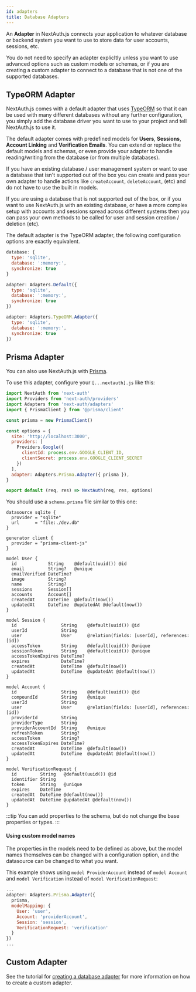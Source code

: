 ```yaml
---
id: adapters
title: Database Adapters
---
```


An **Adapter** in NextAuth.js connects your application to whatever database or backend system you want to use to store data for user accounts, sessions, etc.

You do not need to specify an adapter explicltly unless you want to use advanced options such as custom models or schemas, or if you are creating a custom adapter to connect to a database that is not one of the supported databases.

## TypeORM Adapter

NextAuth.js comes with a default adapter that uses [TypeORM](https://typeorm.io/) so that it can be used with many different databases without any further configuration, you simply add the database driver you want to use to your project and tell  NextAuth.js to use it.

The default adapter comes with predefined models for **Users**, **Sessions**, **Account Linking** and **Verification Emails**. You can extend or replace the default models and schemas, or even provide your adapter to handle reading/writing from the database (or from multiple databases).

If you have an existing database / user management system or want to use a database that isn't supported out of the box you can create and pass your own adapter to handle actions like `createAccount`, `deleteAccount`, (etc) and do not have to use the built in models.

If you are using a database that is not supported out of the box, or if you want to use  NextAuth.js with an existing database, or have a more complex setup with accounts and sessions spread across different systems then you can pass your own methods to be called for user and session creation / deletion (etc).

The default adapter is the TypeORM adapter, the following configuration options are exactly equivalent.

```javascript
database: {
  type: 'sqlite',
  database: ':memory:',
  synchronize: true
}
```

```javascript
adapter: Adapters.Default({
  type: 'sqlite',
  database: ':memory:',
  synchronize: true
})
```

```javascript
adapter: Adapters.TypeORM.Adapter({
  type: 'sqlite',
  database: ':memory:',
  synchronize: true
})
```

## Prisma Adapter

You can also use NextAuth.js with [Prisma](https://www.prisma.io/docs/).

To use this adapter, configure your `[...nextauth].js` like this:

```javascript
import NextAuth from 'next-auth'
import Providers from 'next-auth/providers'
import Adapters from 'next-auth/adapters'
import { PrismaClient } from '@prisma/client'

const prisma = new PrismaClient()

const options = {
  site: 'http://localhost:3000',
  providers: [
    Providers.Google({
      clientId: process.env.GOOGLE_CLIENT_ID,
      clientSecret: process.env.GOOGLE_CLIENT_SECRET
    })
  ],
  adapter: Adapters.Prisma.Adapter({ prisma }),
}

export default (req, res) => NextAuth(req, res, options)
```

You should use a `schema.prisma` file similar to this one:

```
datasource sqlite {
  provider = "sqlite"
  url      = "file:./dev.db"
}

generator client {
  provider = "prisma-client-js"
}

model User {
  id            String    @default(uuid()) @id
  email         String?   @unique
  emailVerified DateTime?
  image         String?
  name          String?
  sessions      Session[]
  accounts      Account[]
  createdAt     DateTime  @default(now())
  updatedAt     DateTime  @updatedAt @default(now())
}

model Session {
  id                 String    @default(uuid()) @id
  userId             String
  user               User      @relation(fields: [userId], references: [id])
  accessToken        String    @default(cuid()) @unique
  sessionToken       String    @default(cuid()) @unique
  accessTokenExpires DateTime?
  expires            DateTime?
  createdAt          DateTime  @default(now())
  updatedAt          DateTime  @updatedAt @default(now())
}

model Account {
  id                 String    @default(uuid()) @id
  compoundId         String    @unique
  userId             String
  user               User      @relation(fields: [userId], references: [id])
  providerId         String
  providerType       String
  providerAccountId  String    @unique
  refreshToken       String?
  accessToken        String?
  accessTokenExpires DateTime?
  createdAt          DateTime  @default(now())
  updatedAt          DateTime  @updatedAt @default(now())
}

model VerificationRequest {
  id         String   @default(uuid()) @id
  identifier String
  token      String   @unique
  expires    DateTime
  createdAt  DateTime @default(now())
  updatedAt  DateTime @updatedAt @default(now())
}
```

:::tip
You can add properties to the schema, but do not change the base properties or types.
:::

#### Using custom model names

The properties in the models need to be defined as above, but the model names themselves can be changed with a configuration option, and the datasource can be changed to what you want.

This example shows using `model ProviderAccount` instead of `model Account` and `model Verification` instead of `model VerificationRequest`:

```javascript
...
adapter: Adapters.Prisma.Adapter({ 
  prisma,
  modelMapping: {
    User: 'user',
    Account: 'providerAccount',
    Session: 'session',
    VerificationRequest: 'verification'
  }  
})
...
```

## Custom Adapter

See the tutorial for [creating a database adapter](/tutorials/creating-a-database-adapter) for more information on how to create a custom adapter.
